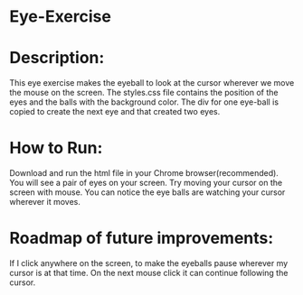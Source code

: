 # Eye-Exercise

# Description:
This eye exercise makes the eyeball to look at the cursor wherever we move the mouse on the screen. The styles.css file contains the position of the eyes and the balls with the background color. The div for one eye-ball is copied to create the next eye and that created two eyes.

# How to Run:
Download and run the html file in your Chrome browser(recommended). You will see a pair of eyes on your screen. Try moving your cursor on the screen with mouse. You can notice the eye balls are watching your cursor wherever it moves.  

# Roadmap of future improvements:
If I click anywhere on the screen, to make the eyeballs pause wherever my cursor is at that time. On the next mouse click it can continue following the cursor. 
